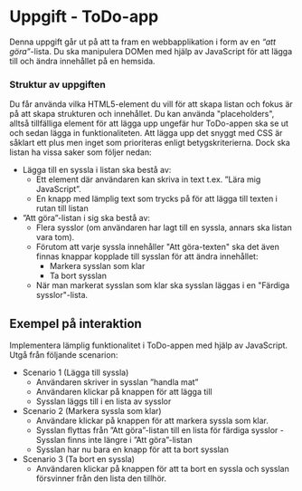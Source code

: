 # Uppgift - ToDo-app

Denna uppgift går ut på att ta fram en webbapplikation i form av en *“att göra”*-lista. Du ska manipulera DOMen med hjälp av JavaScript för att lägga till och ändra innehållet på en hemsida.

### Struktur av uppgiften

Du får använda vilka HTML5-element du vill för att skapa listan och fokus är på att skapa strukturen och innehållet. Du kan använda "placeholders", alltså tillfälliga element för att lägga upp ungefär hur ToDo-appen ska se ut och sedan lägga in funktionaliteten. Att lägga upp det snyggt med CSS är såklart ett plus men inget som prioriteras enligt betygskriterierna. Dock ska listan ha vissa saker som följer nedan:

* Lägga till en syssla i listan ska bestå av:
    - Ett element där användaren kan skriva in text t.ex. ”Lära mig JavaScript”. 
    - En knapp med lämplig text som trycks på för att lägga till texten i rutan till listan
* ”Att göra”-listan i sig ska bestå av:
    - Flera sysslor (om användaren har lagt till en syssla, annars ska listan vara tom).
    - Förutom att varje syssla innehåller "Att göra-texten" ska det även finnas knappar kopplade till sysslan för att ändra innehållet: 
        - Markera sysslan som klar 
        - Ta bort sysslan
    - När man markerat sysslan som klar ska sysslan läggas i en "Färdiga sysslor"-lista.


## Exempel på interaktion

Implementera lämplig funktionalitet i ToDo-appen med hjälp av JavaScript. Utgå från följande scenarion:

* Scenario 1 (Lägga till syssla)
    - Användaren skriver in sysslan ”handla mat”
    - Användaren klickar på knappen för att lägga till
    - Sysslan läggs till i en lista av sysslor
* Scenario 2 (Markera syssla som klar)
    - Användare klickar på knappen för att markera syssla som klar.
    - Sysslan flyttas från ”Att göra”-listan till en lista för färdiga sysslor - Sysslan finns inte längre i ”Att göra”-listan
    - Sysslan har nu bara en knapp för att ta bort sysslan
* Scenario 3 (Ta bort en syssla)
    - Användaren klickar på knappen för att ta bort en syssla och sysslan försvinner från den lista den tillhör.
